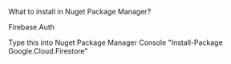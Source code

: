 What to install in Nuget Package Manager?

Firebase.Auth

Type this into Nuget Package Manager Console "Install-Package Google.Cloud.Firestore"
